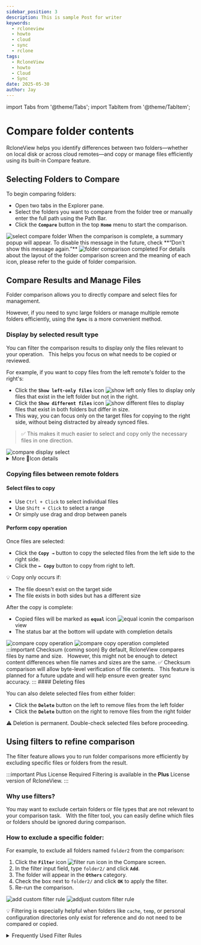 ```yaml
---
sidebar_position: 3
description: This is sample Post for writer
keywords:
  - rcloneview
  - howto
  - cloud
  - sync
  - rclone
tags:
  - RcloneView
  - howto
  - Cloud
  - Sync
date: 2025-05-30
author: Jay
---
```

import Tabs from '@theme/Tabs';
import TabItem from '@theme/TabItem';

# Compare folder contents

RcloneView helps you identify differences between two folders—whether on local disk or across cloud remotes—and copy or manage files efficiently using its built-in Compare feature.

## Selecting Folders to Compare

To begin comparing folders:
- Open two tabs in the Explorer pane.
- Select the folders you want to compare from the folder tree or manually enter the full path using the Path Bar.
- Click the **`Compare`** button in the top **`Home`** menu to start the comparison.

<img src="/support/images/en/howto/rcloneview-basic/select-compare-folder.png" alt="select compare folder" class="img-medium img-center" />
When the comparison is complete, a summary popup will appear.
To disable this message in the future, check **“Don’t show this message again.”**
<img src="/support/images/en/howto/rcloneview-basic/folder-comparison-completed.png" alt="folder comparison completed" class="img-medium img-center" />
For details about the layout of the folder comparison screen and the meaning of each icon, please refer to the guide of folder comparision.

## Compare Results and Manage Files

Folder comparison allows you to directly compare and select files for management.

However, if you need to sync large folders or manage multiple remote folders efficiently, using the **`Sync`** is a more convenient method.

### Display by selected result type

You can filter the comparison results to display only the files relevant to your operation.  
This helps you focus on what needs to be copied or reviewed.

For example, if you want to copy files from the left remote's folder to the right's:

- Click the **`Show left-only files`** icon <img src="/support/icons/show-left-only-files.png" alt="show left only files" class="inline-icon" /> to display only files that exist in the left folder but not in the right.
- Click the **`Show different files`** icon <img src="/support/icons/show-different-files.png" alt="show different files" class="inline-icon" /> to display files that exist in both folders but differ in size.
- This way, you can focus only on the target files for copying to the right side, without being distracted by already synced files.

> ✅ This makes it much easier to select and copy only the necessary files in one direction.
<img src="/support/images/en/howto/rcloneview-basic/compare-display-select.png" alt="compare display select" class="img-medium img-center" />



<details>
<summary>More Icon details</summary>

<Tabs>
<TabItem value="Display Icons" label="Display Icons">
When you click each icon with the mouse, the following filtering behavior is applied.  
Clicking again will toggle the filter on or off.

When multiple icons are selected, files matching **any** of the selected conditions are displayed (logical **OR**).

<img src="/support/icons/show-left-only-files.png" alt="show left only files" class="inline-icon" /> : Display only files that exist in the left folder but not in the right.

<img src="/support/icons/show-left-only-files.png" alt="show left only files" class="inline-icon" /> : Display only files that exist in the right folder but not in the left.

<img src="/support/icons/same-file-icon.png" alt="same file icon" class="inline-icon" /> : Display only files that exist in both folders and are identical.

<img src="/support/icons/show-different-files.png" alt="show different files" class="inline-icon" />  : Display files that exist in both folders but differ in size.

<img src="/support/icons/show-errored-files.png" alt="show errored files" class="inline-icon" /> : Display any errors or confilcts

</TabItem>

<TabItem value="Navigate Icons" label="Navigate Icons">
These icons are used in the **Compare** view to move up or down through the folder hierarchy based on the current flat folder list structure.

<img src="/support/icons/navigate-to-upper-folder.png" alt="navigate to upper folder" class="inline-icon" /> : Navigate to the **Upper folder** in the current list.

<img src="/support/icons/navigate-to-lower-folder.png" alt="navigate to lower folder" class="inline-icon" /> : Navigate to the **Lower folder** in the current list.

</TabItem>

<TabItem value="Operation Icons" label="Operation Icons">
These icons are used to perform file operations within folders—such as deleting files or copying them to the left or right.

<img src="/support/icons/copy-file-to-right.png" alt="copy file to right" class="inline-icon" /> : Copy selected files to the right folder.

<img src="/support/icons/copy-files-to-left.png" alt="copy files to left" class="inline-icon" /> : Copy selected files to the left folder.

<img src="/support/icons/delete-files.png" alt="delete files" class="inline-icon" /> : Delete selected files from either side.

</TabItem>

<TabItem value="Find Icons" label="Find Icons">
The **Find** icons are used in the **Compare view** to locate folders where file count or file size changes are most significant.

<img src="/support/icons/find-folder-by-count.png" alt="find folder by count" class="inline-icon" /> : Find folders based on the number of files changed during comparison.

<img src="/support/icons/find-folder-by-size.png" alt="find folder by size" class="inline-icon" /> : Find folders based on the total size of files changed during comparison.

<img src="/support/icons/find-folder-with-largest-change.png" alt="find folder with largest change" class="inline-icon" /> : Find and move to the folder with the most significant file count or size change.

<img src="/support/icons/find-folder-with-next-large-change.png" alt="find folder with next large change" class="inline-icon" /> : Move to the next folder with a larger file count or size difference.

<img src="/support/icons/find-folder-with-smallest-change.png" alt="find folder with smallest change" class="inline-icon" /> : Find and move to the folder with the least amount of change.

<img src="/support/icons/find-folder-with-next-smaller-change.png" alt="find folder with next smaller change" class="inline-icon" /> : Move to the next folder with a smaller file count or size change.

</TabItem>

</Tabs>


</details>


### Copying files between remote folders

#### Select files to copy

- Use `Ctrl + Click` to select individual files
- Use `Shift + Click` to select a range
- Or simply use drag and drop between panels

#### Perform copy operation

Once files are selected:
- Click the **`Copy →`** button to copy the selected files from the left side to the right side.
- Click the **`← Copy`** button to copy from right to left.

💡 Copy only occurs if:
- The file doesn't exist on the target side
- The file exists in both sides but has a different size

After the copy is complete:
- Copied files will be marked as **`equal`** icon <img src="/support/icons/equal-icon.png" alt="equal icon" class="inline-icon" />in the comparison view
- The status bar at the bottom will update with completion details
<div class="img-grid-2">
<img src="/support/images/en/howto/rcloneview-basic/compare-copy-operation.png" alt="compare copy operation" class="img-medium img-center" />
<img src="/support/images/en/howto/rcloneview-basic/compare-copy-operation-completed.png" alt="compare copy operation completed" class="img-medium img-center" />
</div>
:::important Checksum (coming soon)
By default, RcloneView compares files by name and size.  
However, this might not be enough to detect content differences when file names and sizes are the same.
✅ Checksum comparison will allow byte-level verification of file contents.  
This feature is planned for a future update and will help ensure even greater sync accuracy.
:::
#### Deleting files

You can also delete selected files from either folder:
- Click the **`Delete`** button on the left to remove files from the left folder
- Click the **`Delete`** button on the right to remove files from the right folder

⚠️ Deletion is permanent. Double-check selected files before proceeding.
 
## Using filters to refine comparison

The filter feature allows you to run folder comparisons more efficiently by excluding specific files or folders from the result.

 :::important Plus License Required
Filtering is available in the **Plus** License version of RcloneView.
:::

### Why use filters?

You may want to exclude certain folders or file types that are not relevant to your comparison task.  
With the filter tool, you can easily define which files or folders should be ignored during comparison.

### How to exclude a specific folder:

For example, to exclude all folders named `folder2` from the comparison:
1. Click the **`Filter`** icon <img src="/support/icons/filter-run-icon.png" alt="filter run icon" class="inline-icon" /> in the Compare screen.
2. In the filter input field, type `folder2/` and click **`Add`**.
3. The folder will appear in the **`Others`** category.
4. Check the box next to `folder2/` and click **`OK`** to apply the filter.
5. Re-run the comparison.

<div class="img-grid-2">
<img src="/support/images/en/howto/rcloneview-basic/add-custom-filter-rule.png" alt="add custom filter rule" class="img-medium img-center" />
<img src="/support/images/en/howto/rcloneview-basic/addjust-custom-filter-rule.png" alt="addjust custom filter rule" class="img-medium img-center" />
</div>

💡 Filtering is especially helpful when folders like `cache`, `temp`, or personal configuration directories only exist for reference and do not need to be compared or copied.



<details>
<summary>Frequently Used Filter Rules</summary>

**`.iso`** : Exclude all .iso files

**`/.git/*`** : Exclude only files inside the .git folder in the root, not subfolders

**`/.git/`** :  Exclude the entire .git folder in the root, including everything inside it

**`.git/`** :Exclude all .git folders and everything inside them, regardless of location

</details>






